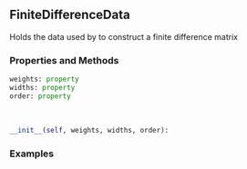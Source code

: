 ## <a id="McUtils.Zachary.FiniteDifferenceFunction.FiniteDifferenceData">FiniteDifferenceData</a>
Holds the data used by to construct a finite difference matrix

### Properties and Methods
```python
weights: property
widths: property
order: property
```
<a id="McUtils.Zachary.FiniteDifferenceFunction.FiniteDifferenceData.__init__">&nbsp;</a>
```python
__init__(self, weights, widths, order): 
```

### Examples
